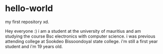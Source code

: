 # hello-world
my first repository xd.

Hey everyone :)
i am a student at the university of mauritius and am studying the course Bsc electronics with computer science.
i was previous attending college at Sookdeo Bissoondoyal state college.
i'm still a first year student and i'm 19 years old.
